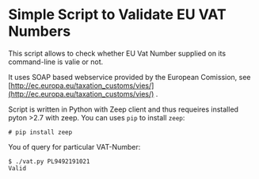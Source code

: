 Simple Script to Validate EU VAT Numbers
========================================

This script allows to check whether EU Vat Number supplied on its command-line is valie or not.

It uses SOAP based webservice provided by the European Comission, see [http://ec.europa.eu/taxation_customs/vies/](http://ec.europa.eu/taxation_customs/vies/) .

Script is written in Python with Zeep client and thus  requeires installed pyton >2.7 with zeep. You can uses `pip` to install `zeep`:

    # pip install zeep
    
You of query for particular VAT-Number:

	$ ./vat.py PL9492191021
	Valid